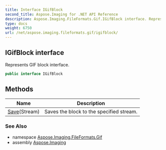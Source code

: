 ```yaml
---
title: Interface IGifBlock
second_title: Aspose.Imaging for .NET API Reference
description: Aspose.Imaging.FileFormats.Gif.IGifBlock interface. Represents GIF block interface
type: docs
weight: 6750
url: /net/aspose.imaging.fileformats.gif/igifblock/
---
```

## IGifBlock interface

Represents GIF block interface.

```csharp
public interface IGifBlock
```

## Methods

| Name | Description |
| --- | --- |
| [Save](../../aspose.imaging.fileformats.gif/igifblock/save/)(Stream) | Saves the block to the specified stream. |

### See Also

* namespace [Aspose.Imaging.FileFormats.Gif](../../aspose.imaging.fileformats.gif/)
* assembly [Aspose.Imaging](../../)


